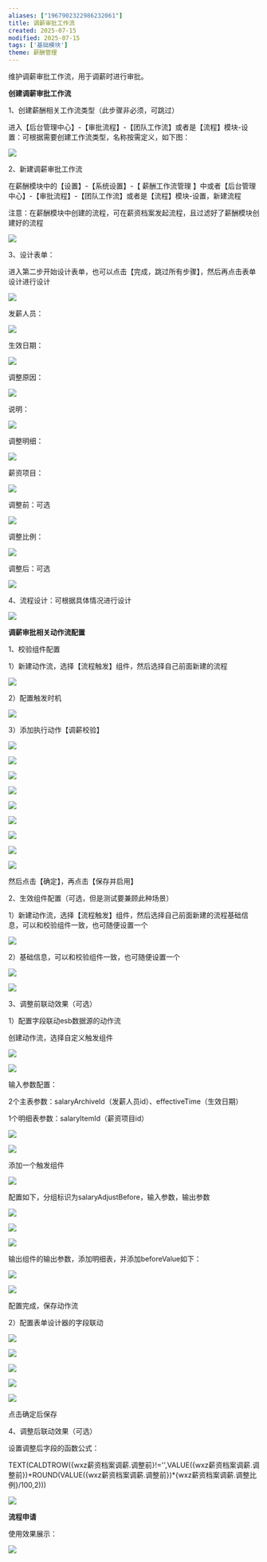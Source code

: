 ```yaml
---
aliases: ["1967902322986232061"]
title: 调薪审批工作流
created: 2025-07-15
modified: 2025-07-15
tags: ['基础模块']
theme: 薪酬管理
---
```


维护调薪审批工作流，用于调薪时进行审批。

**创建调薪审批工作流**

1、创建薪酬相关工作流类型（此步骤非必须，可跳过）

进入【后台管理中心】-【审批流程】-【团队工作流】或者是【流程】模块-设置：可根据需要创建工作流类型，名称按需定义，如下图：

![](https://myhelpdoc.oss-cn-heyuan.aliyuncs.com/mdimages/80be3ac25818868343a47fe890c5b358.jpg)

2、新建调薪审批工作流

在薪酬模块中的【设置】-【系统设置】-【 薪酬工作流管理 】中或者【后台管理中心】-【审批流程】-【团队工作流】或者是【流程】模块-设置，新建流程

注意：在薪酬模块中创建的流程，可在薪资档案发起流程，且过滤好了薪酬模块创建好的流程

![](https://myhelpdoc.oss-cn-heyuan.aliyuncs.com/mdimages/e8a1bef952fb106d3519ee60679812d6.jpg)

3、设计表单：

进入第二步开始设计表单，也可以点击【完成，跳过所有步骤】，然后再点击表单设计进行设计

![](https://myhelpdoc.oss-cn-heyuan.aliyuncs.com/mdimages/414885ecafb5417b4ddf8037771b4193.jpg)

发薪人员：

![](https://myhelpdoc.oss-cn-heyuan.aliyuncs.com/mdimages/5fa7fc1806a5545a7d7e25172e844c1f.jpg)

生效日期：

![](https://myhelpdoc.oss-cn-heyuan.aliyuncs.com/mdimages/aef689d69d6be01a0f3cb920d9fcfd0d.jpg)

调整原因：

![](https://myhelpdoc.oss-cn-heyuan.aliyuncs.com/mdimages/e1e5d2d411493ae1700a65315678be15.jpg)

说明：

![](https://myhelpdoc.oss-cn-heyuan.aliyuncs.com/mdimages/40bb9aec3490318838815c321f1825ad.jpg)

调整明细：

![](https://myhelpdoc.oss-cn-heyuan.aliyuncs.com/mdimages/0f60db3809b19c48a43e249756167844.jpg)

薪资项目：

![](https://myhelpdoc.oss-cn-heyuan.aliyuncs.com/mdimages/2cc969663a19f543edcec0a55117a857.jpg)

调整前：可选

![](https://myhelpdoc.oss-cn-heyuan.aliyuncs.com/mdimages/8100d90dbaece39caaab57bcd79d3863.jpg)

调整比例：

![](https://myhelpdoc.oss-cn-heyuan.aliyuncs.com/mdimages/f1e6603b842c5f92ffcd18ea138e6c3e.jpg)

调整后：可选

![](https://myhelpdoc.oss-cn-heyuan.aliyuncs.com/mdimages/efb997d59281e400dd7f3da1c9b0577d.jpg)

4、流程设计：可根据具体情况进行设计

![](https://myhelpdoc.oss-cn-heyuan.aliyuncs.com/mdimages/479109cf4a93175c2ed5592007e426ad.jpg)

**调薪审批相关动作流配置**

1、校验组件配置

1）新建动作流，选择【流程触发】组件，然后选择自己前面新建的流程

![](https://myhelpdoc.oss-cn-heyuan.aliyuncs.com/mdimages/b2a1ad24dd11d583e0b54d50d9c495f1.jpg)

2）配置触发时机

![](https://myhelpdoc.oss-cn-heyuan.aliyuncs.com/mdimages/03f286dc44f756453ce04a7328925337.jpg)

3）添加执行动作【调薪校验】

![](https://myhelpdoc.oss-cn-heyuan.aliyuncs.com/mdimages/ae76888ec5a686637ceaaf487866f92f.jpg)

![](https://myhelpdoc.oss-cn-heyuan.aliyuncs.com/mdimages/f70590b3688f2f40fbda663d00908792.jpg)

![](https://myhelpdoc.oss-cn-heyuan.aliyuncs.com/mdimages/e4a4374771ed2593643d7f6abb0d062b.jpg)

![](https://myhelpdoc.oss-cn-heyuan.aliyuncs.com/mdimages/320baac578791506a24142701a7f3fcb.jpg)

![](https://myhelpdoc.oss-cn-heyuan.aliyuncs.com/mdimages/260c61a5ebad34fa97ca87899cf38bf9.jpg)

![](https://myhelpdoc.oss-cn-heyuan.aliyuncs.com/mdimages/4ad128f81272b39416c5fbbdea22ccd1.jpg)

![](https://myhelpdoc.oss-cn-heyuan.aliyuncs.com/mdimages/1cdfa2c1406c78fb16afd85dfe4c08c6.jpg)

![](https://myhelpdoc.oss-cn-heyuan.aliyuncs.com/mdimages/5c3efa1384d8e3763c108acbfb9a7dd9.jpg)

![](https://myhelpdoc.oss-cn-heyuan.aliyuncs.com/mdimages/8fec3008c022c93b2634a6fa8fb40e3d.jpg)

然后点击【确定】，再点击【保存并启用】

2、生效组件配置（可选，但是测试要兼顾此种场景）

1）新建动作流，选择【流程触发】组件，然后选择自己前面新建的流程基础信息，可以和校验组件一致，也可随便设置一个

![](https://myhelpdoc.oss-cn-heyuan.aliyuncs.com/mdimages/cb22185be3ebce98f7c76413bbcb466d.jpg)

2）基础信息，可以和校验组件一致，也可随便设置一个

![](https://myhelpdoc.oss-cn-heyuan.aliyuncs.com/mdimages/5b7c3a462236ad8f74030125133d3eb4.jpg)

![](https://myhelpdoc.oss-cn-heyuan.aliyuncs.com/mdimages/c3fe751ac113588d14923452691b3108.jpg)

3、调整前联动效果（可选）

1）配置字段联动esb数据源的动作流

创建动作流，选择自定义触发组件

![](https://myhelpdoc.oss-cn-heyuan.aliyuncs.com/mdimages/0aec6d5ac0f9b8549bf25757112409da.jpg)

![](https://myhelpdoc.oss-cn-heyuan.aliyuncs.com/mdimages/c3c51653292141b4cd65f8e34ac52cba.jpg)

输入参数配置：

2个主表参数：salaryArchiveId（发薪人员id）、effectiveTime（生效日期）

1个明细表参数：salaryItemId（薪资项目id）

![](https://myhelpdoc.oss-cn-heyuan.aliyuncs.com/mdimages/643e0a3e61d353bf26c25db4a0af291b.jpg)

![](https://myhelpdoc.oss-cn-heyuan.aliyuncs.com/mdimages/87dc89e9aaff47bcaf15dfdfbc31d539.jpg)

添加一个触发组件

![](https://myhelpdoc.oss-cn-heyuan.aliyuncs.com/mdimages/3f78d5ff2a306b7baabacf7241f8e892.jpg)

配置如下，分组标识为salaryAdjustBefore，输入参数，输出参数

![](https://myhelpdoc.oss-cn-heyuan.aliyuncs.com/mdimages/b17c70e093c73cbefeaec4a906b775fb.jpg)

![](https://myhelpdoc.oss-cn-heyuan.aliyuncs.com/mdimages/2dd9af9b6697cb19cea2c539a18ab7ff.jpg)

![](https://myhelpdoc.oss-cn-heyuan.aliyuncs.com/mdimages/6c1ba5d101c3e7fb4b8b416d3ecf4437.jpg)

输出组件的输出参数，添加明细表，并添加beforeValue如下：

![](https://myhelpdoc.oss-cn-heyuan.aliyuncs.com/mdimages/879a818213d1e1637d6cc9cefbd1ed5f.jpg)

![](https://myhelpdoc.oss-cn-heyuan.aliyuncs.com/mdimages/4265cd987b270b6cd21101b7516b2383.jpg)

配置完成，保存动作流

2）配置表单设计器的字段联动

![](https://myhelpdoc.oss-cn-heyuan.aliyuncs.com/mdimages/ef55b06e7d10f0209dbdcfde8d8cbe6b.jpg)

![](https://myhelpdoc.oss-cn-heyuan.aliyuncs.com/mdimages/cfd96c3f4a3ab4da6582580d64c5c230.jpg)

![](https://myhelpdoc.oss-cn-heyuan.aliyuncs.com/mdimages/b21515c42739012ae7b967bf960efe7b.jpg)

![](https://myhelpdoc.oss-cn-heyuan.aliyuncs.com/mdimages/9f5d8d3d71f1391eef055c61dd77c8d2.jpg)

![](https://myhelpdoc.oss-cn-heyuan.aliyuncs.com/mdimages/176a4432a46a4d5d39c3fd302e6d28a2.jpg)

点击确定后保存

4、调整后联动效果（可选）

设置调整后字段的函数公式：

TEXT(CALDTROW({wxz薪资档案调薪.调整前}!='',VALUE({wxz薪资档案调薪.调整前})+ROUND(VALUE({wxz薪资档案调薪.调整前})\*{wxz薪资档案调薪.调整比例}/100,2)))

![](https://myhelpdoc.oss-cn-heyuan.aliyuncs.com/mdimages/77b2bd2ef00eceff372037f8c9c4532d.jpg)

**流程申请**

使用效果展示：

![](https://myhelpdoc.oss-cn-heyuan.aliyuncs.com/mdimages/71036ada2232a211ce9bd46051a7b351.jpg)

